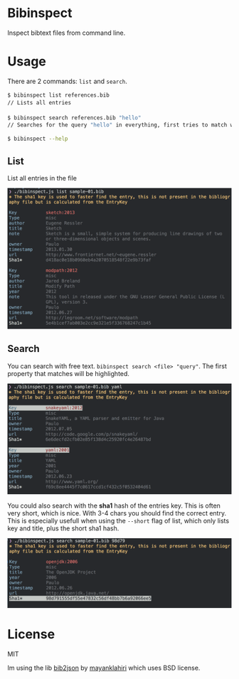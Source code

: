 Bibinspect
=============

Inspect bibtext files from command line. 

# Usage
There are 2 commands: `list` and `search`.

```bash
$ bibinspect list references.bib
// Lists all entries

$ bibinspect search references.bib "hello"
// Searches for the query "hello" in everything, first tries to match with key and short (4 chars) sha1 of key
```

```bash
$ bibinspect --help
```

## List
List all entries in the file

![List all entries in the file](img/list.png)

## Search
You can search with free text. `bibinspect search <file> "query"`. The first property that matches will be highlighted. 

![Search free text](img/search-1.png)

You could also search with the **sha1** hash of the entries key. This is often very short, which is nice. With 3-4 chars you should find the correct entry. This is especially usefull when using the `--short` flag of list, which only lists key and title, plus the short sha1 hash. 

![Search by sha1 hash](img/search-2.png)

# License
MIT

Im using the lib [bib2json](https://github.com/mayanklahiri/bib2json) by [mayanklahiri](https://github.com/mayanklahiri) which uses BSD license. 